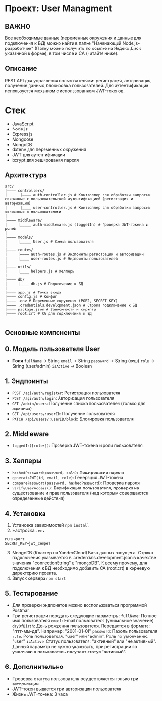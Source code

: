 # Проект: User Managment 

## ВАЖНО
Все необходимые данные (переменные окружения и данные для подключения к БД) можно найти в папке "Начинающий Node.js-разработчик" (Папку можно получить по ссылке на Яндекс Диск указанной в форме), в том числе и CA (читайте ниже).

## Описание 
REST API для управления пользователями: регистрация, авторизация, получение данных, блокировка пользователей.
Для аутентификации используется механизм с использованием JWT-токенов.

# Стек
- JavaScript 
- Node.js
- Express.js
- Mongoose
- MongoDB 
- dotenv для переменных окружения 
- JWT для аутентификации 
- bcrypt для хеширования пароля 

## Архитектура
```
src/
|———— controllers/ 
|      |———— auth-controller.js # Контроллер для обработки запросов связанные с пользовательской аутентификацией (регистрация и авторизация) 
|      |____ user-controller.js # Контроллер для обработки запросов связанные с пользователями 
|
|———— middleware/
|     |_____ auth-middleware.js (loggedIn) # Проверка JWT-токена и ролей
|
|———— models/
|     |_____ User.js # Схема пользователя
|
|———— routes/
|     |———— auth-routes.js # Эндпоинты регистрации и авторизации 
|     |____ user-routes.js # Эндпоинты пользователей 
|
|———— utils/
|     |____ helpers.js # Хелперы
|
|———— db/
|     |____ db.js # Подключение к БД
|
|———— app.js # Точка входа 
|———— config.js # Конфиг
|———— .env # Переменные окружения (PORT, SECRET_KEY)
|———— .credentials.development.json # Строка подключение к БД
|———— package.json # Зависимости и скрипты 
|———— root.crt # CA для подключения к БД


```

## Основные компоненты 

## 0. Модель пользователя User
- **Поля**
`fullName` -> String
`email` -> String
`password` -> String (хеш)
`role` -> String (user/admin)
`isActive` -> Boolean 

## 1. Эндпоинты 
- `POST /api/auth/register`: Регистрация пользователя
- `POST /api/auth/login`: Авторизация пользователя
- `GET /admin/users`: Получение списка пользователей (только для админов)
- `GET /api/users/:userID`: Получение пользователя 
- `PATCH /api/users/:userID/block`: Блокировка пользователя

## 2. Middleware 
- `loggedIn([roles])`: Проверка JWT-токена и роли пользователя

## 3. Хелперы 
- `hashedPassword(password, salt)`: Хеширование пароля 
- `generateJWT(id, email, role)`: Генерация JWT-токена 
- `comparePassword(password, hashedPassword)`: Проверка пароля
- `verifyUserAccess()`: Верификация пользователя, проверка на существование и прав пользователя (над которым совершаются определенные действия)

## 4. Установка 

1. Установка зависимостей
```npm install```
2. Настройка `.env`
```
PORT=port
SECRET_KEY=jwt_секрет
```
3. MongoDB (Кластер на YandexCloud)
База данных запущена. 
Строка подключения указывается в .credentials.development.json в качестве значения "connectionString" в "mongoDB". К всему прочему, для подключения к БД необходимо добавить CA (root.crt) в корневую директорию проекта.
4. Запуск сервера
```npm start```

## 5. Тестирование
- Для проверки эндпоинтов можно воспользоваться программой Postman
- При регистрации передать следующие параметры: 
`fullName`: Полное имя пользователя
`email`: Email пользователя (уникальное значение)
`dayOfBirth`: День рождения пользователя. Передается в формате: "гггг-мм-дд". Например: "2001-01-01"
`password`: Пароль пользователя
`role`: Роль пользователя: "user" или "admin". Роль по умолчанию: "user"
`isActive`: Статус пользователя: "активный" или "не активный". Данный параметр не нужно указывать, при регистрации по умолчанию пользователь получает статус "активный".

## 6. Дополнительно 
- Проверка статуса пользователя осуществляется только при авторизации
- JWT-токен выдается при авторизации пользователя 
- Жизнь JWT-токена: 3 часа 
